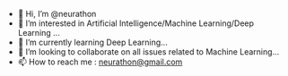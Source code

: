 - 👋 Hi, I’m @neurathon
- 👀 I’m interested in Artificial Intelligence/Machine Learning/Deep Learning ...
- 🌱 I’m currently learning Deep Learning...
- 💞️ I’m looking to collaborate on all issues related to Machine Learning...
- 📫 How to reach me : neurathon@gmail.com

<!---
neurathon/neurathon is a ✨ special ✨ repository because its `README.md` (this file) appears on your GitHub profile.
You can click the Preview link to take a look at your changes.
--->
